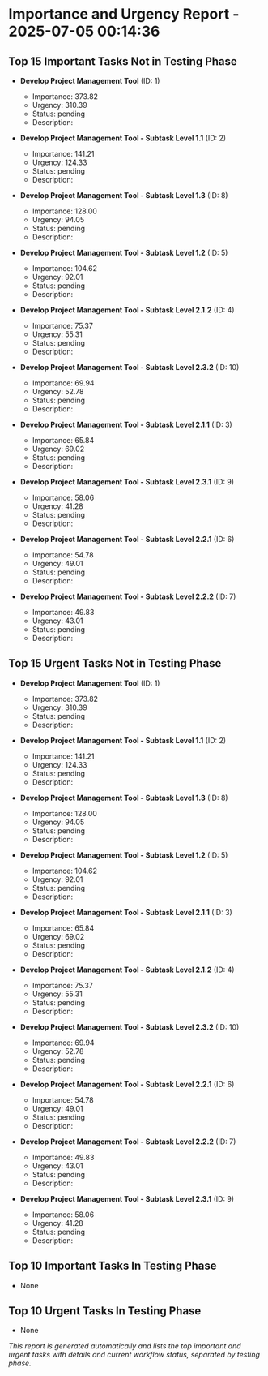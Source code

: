 # Importance and Urgency Report - 2025-07-05 00:14:36

## Top 15 Important Tasks Not in Testing Phase
- **Develop Project Management Tool** (ID: 1)
  - Importance: 373.82
  - Urgency: 310.39
  - Status: pending
  - Description: 

- **Develop Project Management Tool - Subtask Level 1.1** (ID: 2)
  - Importance: 141.21
  - Urgency: 124.33
  - Status: pending
  - Description: 

- **Develop Project Management Tool - Subtask Level 1.3** (ID: 8)
  - Importance: 128.00
  - Urgency: 94.05
  - Status: pending
  - Description: 

- **Develop Project Management Tool - Subtask Level 1.2** (ID: 5)
  - Importance: 104.62
  - Urgency: 92.01
  - Status: pending
  - Description: 

- **Develop Project Management Tool - Subtask Level 2.1.2** (ID: 4)
  - Importance: 75.37
  - Urgency: 55.31
  - Status: pending
  - Description: 

- **Develop Project Management Tool - Subtask Level 2.3.2** (ID: 10)
  - Importance: 69.94
  - Urgency: 52.78
  - Status: pending
  - Description: 

- **Develop Project Management Tool - Subtask Level 2.1.1** (ID: 3)
  - Importance: 65.84
  - Urgency: 69.02
  - Status: pending
  - Description: 

- **Develop Project Management Tool - Subtask Level 2.3.1** (ID: 9)
  - Importance: 58.06
  - Urgency: 41.28
  - Status: pending
  - Description: 

- **Develop Project Management Tool - Subtask Level 2.2.1** (ID: 6)
  - Importance: 54.78
  - Urgency: 49.01
  - Status: pending
  - Description: 

- **Develop Project Management Tool - Subtask Level 2.2.2** (ID: 7)
  - Importance: 49.83
  - Urgency: 43.01
  - Status: pending
  - Description: 


## Top 15 Urgent Tasks Not in Testing Phase
- **Develop Project Management Tool** (ID: 1)
  - Importance: 373.82
  - Urgency: 310.39
  - Status: pending
  - Description: 

- **Develop Project Management Tool - Subtask Level 1.1** (ID: 2)
  - Importance: 141.21
  - Urgency: 124.33
  - Status: pending
  - Description: 

- **Develop Project Management Tool - Subtask Level 1.3** (ID: 8)
  - Importance: 128.00
  - Urgency: 94.05
  - Status: pending
  - Description: 

- **Develop Project Management Tool - Subtask Level 1.2** (ID: 5)
  - Importance: 104.62
  - Urgency: 92.01
  - Status: pending
  - Description: 

- **Develop Project Management Tool - Subtask Level 2.1.1** (ID: 3)
  - Importance: 65.84
  - Urgency: 69.02
  - Status: pending
  - Description: 

- **Develop Project Management Tool - Subtask Level 2.1.2** (ID: 4)
  - Importance: 75.37
  - Urgency: 55.31
  - Status: pending
  - Description: 

- **Develop Project Management Tool - Subtask Level 2.3.2** (ID: 10)
  - Importance: 69.94
  - Urgency: 52.78
  - Status: pending
  - Description: 

- **Develop Project Management Tool - Subtask Level 2.2.1** (ID: 6)
  - Importance: 54.78
  - Urgency: 49.01
  - Status: pending
  - Description: 

- **Develop Project Management Tool - Subtask Level 2.2.2** (ID: 7)
  - Importance: 49.83
  - Urgency: 43.01
  - Status: pending
  - Description: 

- **Develop Project Management Tool - Subtask Level 2.3.1** (ID: 9)
  - Importance: 58.06
  - Urgency: 41.28
  - Status: pending
  - Description: 


## Top 10 Important Tasks In Testing Phase
- None

## Top 10 Urgent Tasks In Testing Phase
- None

*This report is generated automatically and lists the top important and urgent tasks with details and current workflow status, separated by testing phase.*
